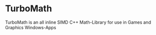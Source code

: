 # TurboMath
TurboMath is an all inline SIMD C++ Math-Library for use in Games and Graphics Windows-Apps

